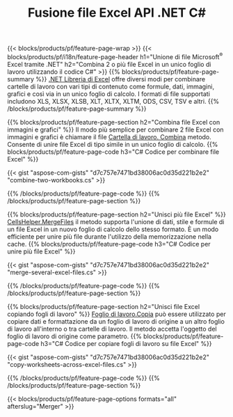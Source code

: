 ﻿---
title: Fusione file Excel API .NET C#
url: /it/net/merger/
description: Concatena file di fogli di lavoro Excel e OpenOffice con poche righe di codice C#.
---
{{< blocks/products/pf/feature-page-wrap >}}
{{< blocks/products/pf/i18n/feature-page-header h1="Unione di file Microsoft<sup>&reg;</sup> Excel tramite .NET" h2="Combina 2 o più file Excel in un unico foglio di lavoro utilizzando il codice C#" >}}
{{% blocks/products/pf/feature-page-summary %}}
[.NET Libreria di Excel](/cells/net/) offre diversi modi per combinare cartelle di lavoro con vari tipi di contenuto come formule, dati, immagini, grafici e così via in un unico foglio di calcolo. I formati di file supportati includono XLS, XLSX, XLSB, XLT, XLTX, XLTM, ODS, CSV, TSV e altri.
{{% /blocks/products/pf/feature-page-summary %}}

{{% blocks/products/pf/feature-page-section h2="Combina file Excel con immagini e grafici" %}}
Il modo più semplice per combinare 2 file Excel con immagini e grafici è chiamare il file [Cartella di lavoro. Combina](https://reference.aspose.com/cells/net/aspose.cells/workbook/methods/combine) metodo. Consente di unire file Excel di tipo simile in un unico foglio di calcolo.
{{% blocks/products/pf/feature-page-code h3="C# Codice per combinare file Excel" %}}

{{< gist "aspose-com-gists" "d7c757e7471bd38006ac0d35d221b2e2" "combine-two-workbooks.cs" >}}

{{% /blocks/products/pf/feature-page-code %}}
{{% /blocks/products/pf/feature-page-section %}}

{{% blocks/products/pf/feature-page-section h2="Unisci più file Excel" %}}
[CellsHelper.MergeFiles](https://reference.aspose.com/cells/net/aspose.cells/cellshelper/methods/mergefiles) il metodo supporta l'unione di dati, stile e formule di un file Excel in un nuovo foglio di calcolo dello stesso formato. È un modo efficiente per unire più file durante l'utilizzo della memorizzazione nella cache. 
{{% blocks/products/pf/feature-page-code h3="C# Codice per unire più file Excel" %}}

{{< gist "aspose-com-gists" "d7c757e7471bd38006ac0d35d221b2e2" "merge-several-excel-files.cs" >}}

{{% /blocks/products/pf/feature-page-code %}}
{{% /blocks/products/pf/feature-page-section %}}

{{% blocks/products/pf/feature-page-section h2="Unisci file Excel copiando fogli di lavoro" %}}
[Foglio di lavoro.Copia](https://reference.aspose.com/cells/net/aspose.cells/worksheet/methods/copy/index) può essere utilizzato per copiare dati e formattazione da un foglio di lavoro di origine a un altro foglio di lavoro all'interno o tra cartelle di lavoro. Il metodo accetta l'oggetto del foglio di lavoro di origine come parametro.
{{% blocks/products/pf/feature-page-code h3="C# Codice per copiare fogli di lavoro su file Excel" %}}

{{< gist "aspose-com-gists" "d7c757e7471bd38006ac0d35d221b2e2" "copy-worksheets-across-excel-files.cs" >}}

{{% /blocks/products/pf/feature-page-code %}}
{{% /blocks/products/pf/feature-page-section %}}

{{< blocks/products/pf/feature-page-options formats="all" afterslug="Merger" >}}